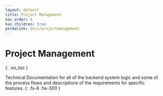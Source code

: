 ```yaml
---
layout: default
title: Project Management
nav_order: 4
has_children: true
permalink: docs/projectmanagement
---
```


# Project Management
{: .no_toc }

Technical Documentation for all of the backend system logic and some of the process flows and descriptions of the requirements for specific features.
{: .fs-6 .fw-300 }